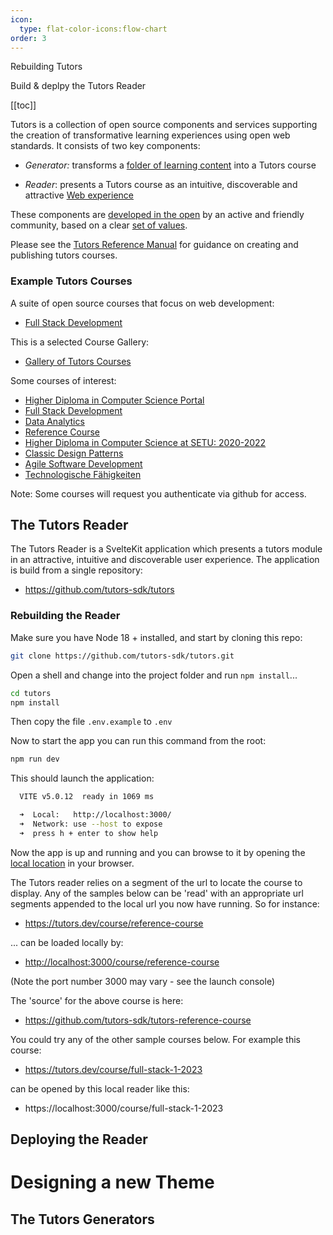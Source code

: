 ```yaml
---
icon:
  type: flat-color-icons:flow-chart
order: 3  
---
```


Rebuilding Tutors

Build & deplpy the Tutors Reader

[[toc]]

Tutors is a collection of open source components and services supporting the creation of transformative learning experiences using open web standards. It consists of two key components:

- *Generator:*  transforms a [folder of learning content](https://github.com/tutors-sdk/tutors-reference-course)  into a Tutors course

- *Reader*: presents a Tutors course as an intuitive, discoverable and attractive [Web experience](https://tutors.dev/course/reference-course)

These components are [developed in the open](https://github.com/tutors-sdk/tutors) by an active and friendly community, based on a clear [set of values](https://tutors.dev/course/tutors-reference-manual#tutors-values).

Please see the [Tutors Reference Manual](https://tutors.dev/course/tutors-reference-manual) for guidance on creating and publishing tutors courses.

### Example Tutors Courses

A suite of open source courses that focus on web development:

- [Full Stack Development](https://github.com/wit-hdip-comp-sci-2023/full-stack-1)

This is a selected Course Gallery:

- [Gallery of Tutors Courses](https://tutors.dev/gallery)

Some courses of interest:

- [Higher Diploma in Computer Science Portal](https://tutors.dev/course/wit-hdip-comp-sci-showcase)
- [Full Stack Development](https://tutors.dev/course/full-stack-web-dev-oth-2022)
- [Data Analytics](https://tutors.dev/course/data-analytics-essentials)
- [Reference Course](https://tutors.dev/course/reference-course)
- [Higher Diploma in Computer Science at SETU: 2020-2022](https://tutors.dev/course/wit-hdip-comp-sci-2020)
- [Classic Design Patterns](https://tutors.dev/course/classic-design-patterns)
- [Agile Software Development](https://tutors.dev/course/agile-2023)
- [Technologische Fähigkeiten](https://tutors.dev/course/zusatzstudium-digital-skills-semester1)

Note: Some courses will request you authenticate via github for access.

## The Tutors Reader

The Tutors Reader is a SvelteKit application which presents a tutors module in an attractive, intuitive and discoverable user experience. The application is build from a single repository:

- https://github.com/tutors-sdk/tutors


### Rebuilding the Reader
Make sure you have Node 18 + installed, and start by cloning this repo:

~~~bash
git clone https://github.com/tutors-sdk/tutors.git
~~~

Open a shell and change into the project folder and run `npm install`...

~~~bash
cd tutors
npm install
~~~

Then copy the file `.env.example` to `.env`

Now to start the app you can run this command from the root:

~~~bash
npm run dev
~~~

This should launch the application:

~~~bash
  VITE v5.0.12  ready in 1069 ms

  ➜  Local:   http://localhost:3000/
  ➜  Network: use --host to expose
  ➜  press h + enter to show help
~~~

Now the app is up and running and you can browse to it by opening the <a href="http://localhost:3000/">local location</a> in your browser.

The Tutors reader relies on a segment of the url to locate the course to display. Any of the samples below can be 'read' with an appropriate url segments appended to the local url you now have running. So for instance:

- <https://tutors.dev/course/reference-course>

... can be loaded locally by:

- <http://localhost:3000/course/reference-course>

(Note the port number 3000 may vary - see the launch console)

The 'source' for the above course is here:

- https://github.com/tutors-sdk/tutors-reference-course

You could try any of the other sample courses below. For example this course:

- https://tutors.dev/course/full-stack-1-2023

can be opened by this local reader like this:

- https://localhost:3000/course/full-stack-1-2023

## Deploying the Reader

# Designing a new Theme

## The Tutors Generators

